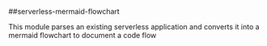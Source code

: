 ##serverless-mermaid-flowchart

This module parses an existing serverless application and converts it into a mermaid flowchart to document a code flow
